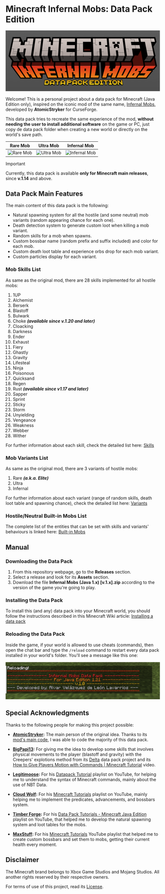 # Minecraft Infernal Mobs: Data Pack Edition

![Minecraft Infernal Mobs Data Pack Cover](/src/img/manual/MinecraftInfernalMobsDataPackCover.png)

Welcome! This is a personal project about a data pack for Minecraft (Java Edition only), inspired on the iconic mod of the same name, [Infernal Mobs](https://www.curseforge.com/minecraft/mc-mods/atomicstrykers-infernal-mobs), developed by **AtomicStryker** for CurseForge.

This data pack tries to recreate the same experience of the mod, **without needing the user to install additional software** on the game or PC, just copy de data pack folder when creating a new world or directly on the world's save path.

| Rare Mob | Ultra Mob | Infernal Mob |
| ---- | ---- | ---- |
| ![Rare Mob](/src/img/variants/rare.gif) | ![Ultra Mob](/src/img/variants/ultra.gif) | ![Infernal Mob](/src/img/variants/infernal.gif) |

> [!IMPORTANT]
> Currently, this data pack is available **only for Minecraft main releases**, since **v.1.14** and above.

## Data Pack Main Features

The main content of this data pack is the following:

- Natural spawning system for all the hostile (and some neutral) mob variants (random appearing chance for each one).
- Death detection system to generate custom loot when killing a mob variant.
- Random skills for a mob when spawns.
- Custom bossbar name (random prefix and suffix included) and color for each mob.
- Custom death loot table and experience orbs drop for each mob variant.
- Custom particles display for each variant.

### Mob Skills List

As same as the original mod, there are 28 skills implemented for all hostile mobs:

1. 1UP
2. Alchemist
3. Berserk
4. Blastoff
5. Bulwark
6. Choke ***(available since v.1.20 and later)***
7. Cloacking
8. Darkness
9. Ender
10. Exhaust
11. Fiery
12. Ghastly
13. Gravity
14. Lifesteal
15. Ninja
16. Poisonous
17. Quicksand
18. Regen
19. Rust ***(available since v1.17 and later)***
20. Sapper
21. Sprint
22. Sticky
23. Storm
24. Unyielding
25. Vengeance
26. Weakness
27. Webber
28. Wither

For further information about each skill, check the detailed list here: [Skills](/src/Skills.md)

### Mob Variants List

As same as the original mod, there are 3 variants of hostile mobs:

1. Rare ***(a.k.a. Elite)***
2. Ultra
3. Infernal

For further information about each variant (range of random skills, death loot table and spawning chance), check the detailed list here: [Variants](/src/Variants.md)

### Hostile/Neutral Built-in Mobs List

The complete list of the entities that can be set with skills and variants' behaviours is linked here: [Built-in Mobs](/src/Built-in_Mobs.md)

## Manual

### Downloading the Data Pack

1. From this repository webpage, go to the **Releases** section.
2. Select a release and look for its **Assets** section.
3. Download the file **Infernal Mobs (Java 1.x) \[v.1.x\].zip** according to the version of the game you're going to play.

### Installing the Data Pack

To install this (and any) data pack into your Minecraft world, you should follow the instructions described in this Minecraft Wiki article: [Installing a data pack](https://minecraft.wiki/w/Tutorials/Installing_a_data_pack)

### Reloading the Data Pack

Inside the game, if your world is allowed to use cheats (commands), then open the chat bar and type the `/reload` command to restart every data pack installed in your world's folder. You'll see a message like this one:

![Minecraft Infernal Mobs Data Pack Reload](/src/img/manual/MinecraftInfernalMobsDataPackReload.png)

## Special Acknowledgments

Thanks to the following people for making this project possible:

- **[AtomicStryker](https://github.com/AtomicStryker):**
The main person of the original idea. Thanks to its [mod's main code](https://github.com/AtomicStryker/atomicstrykers-minecraft-mods/tree/1.19/InfernalMobs), I was able to code the majority of this data pack.

- **[BigPapi13](https://github.com/BigPapi13):**
For giving me the idea to develop some skills that involves physical movements to the player (blastoff and gravity) with the Creepers' explotions method from its [Delta](https://github.com/BigPapi13/Delta) data pack project and its [How to Give Players Motion with Commands | Minecraft Tutorial](https://www.youtube.com/watch?v=c4cnUvu4EJQ) video.

- **[Legitimoose](https://www.youtube.com/@Legitimoose):**
For his [Datapack Tutorial](https://www.youtube.com/playlist?list=PLpjtAMQmETlSOZzZbQOmoU87js78dZGbO) playlist on YouTube, for helping me to understand the syntax of Minecraft commands, mainly about the use of NBT Data.

- **[Cloud Wolf](https://www.youtube.com/@Cl0udWolf):**
For his [Minecraft Tutorials](https://www.youtube.com/playlist?list=PLTRX9BDGoc4eFY8KtR4i4d050jMjPDiGn) playlist on YouTube, mainly helping me to implement the predicates, advancements, and bossbars system.

- **[Timber Forge](https://www.youtube.com/@TimberForge):**
For his [Data Pack Tutorials - Minecraft Java Edition](https://www.youtube.com/playlist?list=PLi7Dhu-qOl8N_lonfnHczcqmDSgEkCvc0) playlist on YouTube, that helped me to develop the natural spawning system and loot tables for the mobs.

- **[MaxStuff](https://www.youtube.com/@TimberForge):**
For his [Minecraft Tutorials](https://www.youtube.com/playlist?list=PLG79zAI7kICwJRGBGMv134TBqIig4Nr-f) YouTube playlist that helped me to create custom bossbars and set them to mobs, getting their current health every moment.

## Disclaimer

The Minecraft brand belongs to Xbox Game Studios and Mojang Studios. All another rights reserved by their respective owners.

For terms of use of this project, read its [License](/LICENSE).

